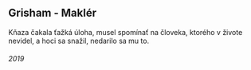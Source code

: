 ## Grisham - Maklér

Kňaza čakala ťažká úloha, musel spomínať na človeka, ktorého v živote nevidel, a hoci sa snažil, nedarilo sa mu to.


###### 2019